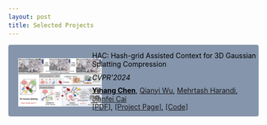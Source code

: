```yaml
---
layout: post
title: Selected Projects
---
```


<div style="display: flex; align-items: center; background-color: rgb(133, 149, 171); color: black; border-radius: 4px;">
  <div style="flex: 1;">
    <img src="/paperhacteaser.png" style="max-height: 95pt; margin-top: 11px; margin-left: 20px;">
  </div>
  <div style="flex: 2; padding-left: 1px; padding-top: 12px; padding-bottom: 12px;">
    <p style="margin: 1px 0;">HAC: Hash-grid Assisted Context for 3D Gaussian Splatting Compression</p>
    <p style="margin: 10px 0;"><em>CVPR'2024</em></p>
    <p style="margin: -1px 0;"><span style="font-weight: bold;"><u>Yihang Chen</u></span>, <a href="https://qianyiwu.github.io" target="_blank">Qianyi Wu</a>, <a href="https://sites.google.com/site/mehrtashharandi/" target="_blank">Mehrtash Harandi</a>, <a href="http://jianfei-cai.github.io" target="_blank">Jianfei Cai</a></p>
    <p style="margin: -1px 0;"><a href="https://yihangchen-ee.github.io/" target="_blank">[PDF]</a>, <a href="https://yihangchen-ee.github.io/paper_hac/" target="_blank">[Project Page]</a>, <a href="https://github.com/yihangchen-ee/hac/" target="_blank">[Code]</a></p>
  </div>
</div>
